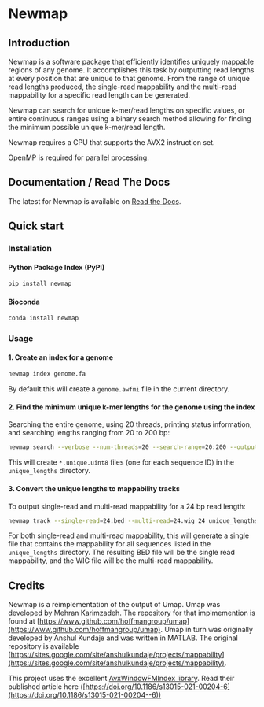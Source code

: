 # Newmap

## Introduction

Newmap is a software package that efficiently identifies uniquely mappable
regions of any genome. It accomplishes this task by outputting read lengths at
every position that are unique to that genome. From the range of unique read
lengths produced, the single-read mappability and the multi-read mappability
for a specific read length can be generated.

Newmap can search for unique k-mer/read lengths on specific values, or entire
continuous ranges using a binary search method allowing for finding the
minimum possible unique k-mer/read length.

Newmap requires a CPU that supports the AVX2 instruction set.

OpenMP is required for parallel processing.

## Documentation / Read The Docs
The latest for Newmap is available on [Read the Docs](https://newmap.readthedocs.io).

## Quick start

### Installation

#### Python Package Index (PyPI)
```python
pip install newmap
```

#### Bioconda
```bash
conda install newmap
```

### Usage

#### 1. Create an index for a genome
```bash
newmap index genome.fa
```
By default this will create a `genome.awfmi` file in the current directory.

#### 2. Find the minimum unique k-mer lengths for the genome using the index
Searching the entire genome, using 20 threads, printing status information, and
searching lengths ranging from 20 to 200 bp:
```bash
newmap search --verbose --num-threads=20 --search-range=20:200 --output-directory=unique_lengths genome.fa
```
This will create `*.unique.uint8` files (one for each sequence ID) in the `unique_lengths` directory.

#### 3. Convert the unique lengths to mappability tracks
To output single-read and multi-read mappability for a 24 bp read length:
```bash
newmap track --single-read=24.bed --multi-read=24.wig 24 unique_lengths/*.unique.uint8
```
For both single-read and multi-read mappability, this will generate a single
file that contains the mappability for all sequences listed in the
`unique_lengths` directory.
The resulting BED file will be the single read mappability, and the WIG file
will be the multi-read mappability.


Credits
-------
Newmap is a reimplementation of the output of Umap. Umap was developed by Mehran Karimzadeh.
The repository for that implmemention is found at [https://www.github.com/hoffmangroup/umap](https://www.github.com/hoffmangroup/umap).
Umap in turn was originally developed by Anshul Kundaje and was written in MATLAB.
The original repository is available [https://sites.google.com/site/anshulkundaje/projects/mappability](https://sites.google.com/site/anshulkundaje/projects/mappability).

This project uses the excellent [AvxWindowFMIndex
library](https://github.com/TravisWheelerLab/AvxWindowFmIndex). Read their
published article here
([https://doi.org/10.1186/s13015-021-00204-6](https://doi.org/10.1186/s13015-021-00204--6))
